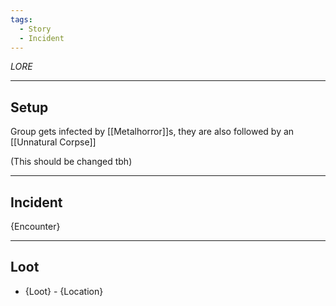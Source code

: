 ```yaml
---
tags:
  - Story
  - Incident
---
```

*LORE*
****
## Setup
Group gets infected by [[Metalhorror]]s, they are also followed by an [[Unnatural Corpse]]

(This should be changed tbh)
****
## Incident
{Encounter}
****
## Loot
- {Loot} - {Location}